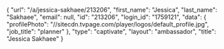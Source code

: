 {
    "url": "\/a\/jessica-sakhaee\/213206",
    "first_name": "Jessica",
    "last_name": "Sakhaee",
    "email": null,
    "id": "213206",
    "login_id": "1759121",
    "data": {
        "profilePhoto": "\/\/sitecdn.tvpage.com\/player\/logos\/default_profile.jpg",
        "job_title": "planner"
    },
    "type": "captivate",
    "layout": "ambassador",
    "title": "Jessica Sakhaee"
}